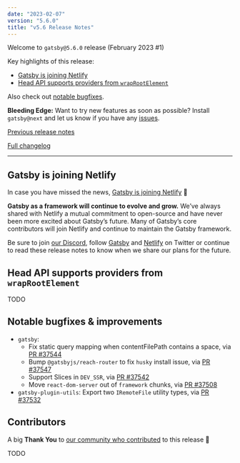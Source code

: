 ```yaml
---
date: "2023-02-07"
version: "5.6.0"
title: "v5.6 Release Notes"
---
```


Welcome to `gatsby@5.6.0` release (February 2023 #1)

Key highlights of this release:

- [Gatsby is joining Netlify](#gatsby-is-joining-netlify)
- [Head API supports providers from `wrapRootElement`](#head-api-supports-providers-from-wraprootelement)

Also check out [notable bugfixes](#notable-bugfixes--improvements).

**Bleeding Edge:** Want to try new features as soon as possible? Install `gatsby@next` and let us know if you have any [issues](https://github.com/gatsbyjs/gatsby/issues).

[Previous release notes](/docs/reference/release-notes/v5.5)

[Full changelog][full-changelog]

---

## Gatsby is joining Netlify

In case you have missed the news, [Gatsby is joining Netlify](https://www.gatsbyjs.com/blog/gatsby-is-joining-netlify/) 🎉

**Gatsby as a framework will continue to evolve and grow.** We’ve always shared with Netlify a mutual commitment to open-source and have never been more excited about Gatsby’s future. Many of Gatsby’s core contributors will join Netlify and continue to maintain the Gatsby framework.

Be sure to join [our Discord](https://gatsby.dev/discord), follow [Gatsby](https://twitter.com/gatsbyjs) and [Netlify](https://twitter.com/Netlify) on Twitter or continue to read these release notes to know when we share our plans for the future.

## Head API supports providers from `wrapRootElement`

TODO

## Notable bugfixes & improvements

- `gatsby`:
  - Fix static query mapping when contentFilePath contains a space, via [PR #37544](https://github.com/gatsbyjs/gatsby/pull/37544)
  - Bump `@gatsbyjs/reach-router` to fix `husky` install issue, via [PR #37547](https://github.com/gatsbyjs/gatsby/pull/37547)
  - Support Slices in `DEV_SSR`, via [PR #37542](https://github.com/gatsbyjs/gatsby/pull/37542)
  - Move `react-dom-server` out of `framework` chunks, via [PR #37508](https://github.com/gatsbyjs/gatsby/pull/37508)
- `gatsby-plugin-utils`: Export two `IRemoteFile` utility types, via [PR #37532](https://github.com/gatsbyjs/gatsby/pull/37532)

## Contributors

A big **Thank You** to [our community who contributed][full-changelog] to this release 💜

TODO

[full-changelog]: https://github.com/gatsbyjs/gatsby/compare/gatsby@5.6.0-next.0...gatsby@5.6.0
